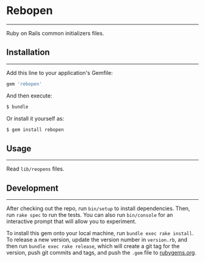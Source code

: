 # Rebopen

---

Ruby on Rails common initializers files.


## Installation

---

Add this line to your application's Gemfile:

```ruby
gem 'rebopen'
```

And then execute:

```bash
$ bundle
```

Or install it yourself as:

```bash
$ gem install rebopen
```

## Usage

---

Read `lib/reopens` files.


## Development

---

After checking out the repo, run `bin/setup` to install dependencies. Then, run `rake spec` to run the tests. You can also run `bin/console` for an interactive prompt that will allow you to experiment.

To install this gem onto your local machine, run `bundle exec rake install`. To release a new version, update the version number in `version.rb`, and then run `bundle exec rake release`, which will create a git tag for the version, push git commits and tags, and push the `.gem` file to [rubygems.org](https://rubygems.org).

